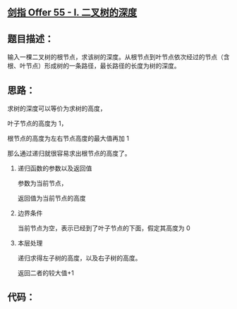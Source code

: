 ## [剑指 Offer 55 - I. 二叉树的深度](https://leetcode-cn.com/problems/er-cha-shu-de-shen-du-lcof/)

## 题目描述：

输入一棵二叉树的根节点，求该树的深度。从根节点到叶节点依次经过的节点（含根、叶节点）形成树的一条路径，最长路径的长度为树的深度。

## 思路：

求树的深度可以等价为求树的高度，

叶子节点的高度为 1，

根节点的高度为左右节点高度的最大值再加 1

那么通过递归就很容易求出根节点的高度了。



1. 递归函数的参数以及返回值 

   参数为当前节点，

   返回值为当前节点的高度

2. 边界条件

   当前节点为空，表示已经到了叶子节点的下面，假定其高度为 0

3. 本层处理

   递归求得左子树的高度，以及右子树的高度。

   返回二者的较大值+1

## 代码：

